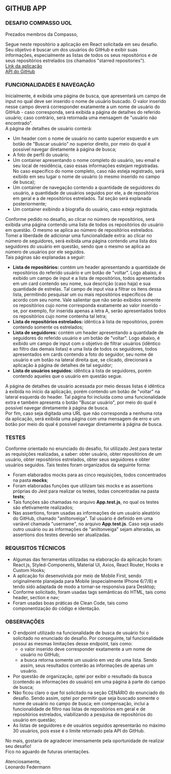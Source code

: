 ## GITHUB APP
### DESAFIO COMPASSO UOL

Prezados membros da Compasso,

Segue neste repositório a aplicação em React solicitada em seu desafio. Seu objetivo é buscar um dos usuários do GitHub e exibir suas informações, especialmente as listas de todos os seus repositórios e de seus repositórios estrelados (os chamados "starred repositories").    
<a href="https://compasso-challenge-leonardo-federmann.surge.sh/">Link da aplicação</a>    
<a href="https://docs.github.com/en/rest">API do GitHub</a>    

### FUNCIONALIDADES E NAVEGAÇÃO

Inicialmente, é exibida uma página de busca, que apresentará um campo de input no qual deve ser inserido o nome de usuário buscado. O valor inserido nesse campo deverá corresponder exatamente a um nome de usuário do GitHub - caso corresponda, será exibida a página de detalhes do referido usuário; caso contrário, será retornada uma mensagem de "usuário não encontrado".    
A página de detalhes de usuário conterá:
- Um header com o nome de usuário no canto superior esquerdo e um botão de "Buscar usuário" no superior direito, por meio do qual é possível navegar diretamente à página de busca;
- A foto de perfil do usuário;
- Um container apresentando o nome completo do usuário, seu email e seu local de residência, caso essas informações estejam registradas. No caso específico do nome completo, caso não esteja registrado, será exibido em seu lugar o nome de usuário (o mesmo inserido no campo de busca);
- Um container de navegação contendo a quantidade de seguidores do usuário, a quantidade de usuários seguidos por ele, a de repositórios em geral e a de repositórios estrelados. Tal seção será explanada posteriormente;
- Um container exibindo a biografia do usuário, caso esteja registrada.    

Conforme pedido no desafio, ao clicar no número de repositórios, será exibida uma página contendo uma lista de todos os repositórios do usuário em questão. O mesmo se aplica ao número de repositórios estrelados.    
Tomei a liberdade de adicionar uma funcionalidade extra: ao clicar no número de seguidores, será exibida uma página contendo uma lista dos seguidores do usuário em questão, sendo que o mesmo se aplica ao número de usuários por ele seguidos.    
Tais páginas são explanadas a seguir:
- **Lista de repositórios:** contém um header apresentando a quantidade de repositórios do referido usuário e um botão de "voltar". Logo abaixo, é exibido um campo de input e a lista de repositórios, todos apresentados em um card contendo seu nome, sua descrição (caso haja) e sua quantidade de estrelas. Tal campo de input visa a filtrar os itens dessa lista, permitindo pesquisar um ou mais repositórios específicos de acordo com seu nome. Vale salientar que não serão exibidos somente os repositórios cujo nome corresponda exatamente ao valor inserido - se, por exemplo, for inserida apenas a letra A, serão apresentados todos os repositórios cujo nome contenha tal letra;
- **Lista de repositórios estrelados:** idêntica à lista de repositórios, porém contendo somente os estrelados;
- **Lista de seguidores:** contém um header apresentando a quantidade de seguidores do referido usuário e um botão de "voltar". Logo abaixo, é exibido um campo de input com o objetivo de filtrar usuários (idêntico ao filtro das demais listas) e uma lista de todos os seguidores, todos apresentados em cards contendo a foto do seguidor, seu nome de usuário e um botão na lateral direita que, se clicado, direcionará a aplicação à página de detalhes de tal seguidor;
- **Lista de usuários seguidos:** idêntica à lista de seguidores, porém contendo aqueles que o usuário em questão segue.    

A página de detalhes de usuário acessada por meio dessas listas é idêntica à exibida no início da aplicação, porém contendo um botão de "voltar" na lateral esquerda do header. Tal página foi incluida como uma funcionalidade extra e também apresenta o botão "Buscar usuário", por meio do qual é possível navegar diretamente à página de busca.    
Por fim, caso seja digitada uma URL que não corresponda a nenhuma rota da aplicação, será exibida uma página com uma mensagem de erro e um botão por meio do qual é possível navegar diretamente à página de busca.

### TESTES

Conforme orientado no enunciado do desafio, foi utilizado Jest para testar as requisições realizadas, a saber: obter usuário, obter repositórios de um usuário, obter repositórios estrelados, obter seus seguidores e obter usuários seguidos. Tais testes foram organizados da seguinte forma:
- Foram elaborados mocks para as cinco requisições, todos concentrados na pasta **mocks**;
- Foram elaboradas funções que utilizam tais mocks e as assertions próprias do Jest para realizar os testes, todas concentradas na pasta **tests**;
- Tais funções são chamadas no arquivo **App.test.js**, no qual os testes são efetivamente realizados;
- Nas assertions, foram usadas as informações de um usuário aleatório do GitHub, chamado "aniltonveiga". Tal usuário é definido em uma variável chamada "username", no arquivo **App.test.js**. Caso seja usado outro usuário ou as informações de "aniltonveiga" sejam alteradas, as assertions dos testes deverão ser atualizadas.

### REQUISITOS TÉCNICOS

- Algumas das ferramentas utilizadas na elaboração da aplicação foram: React.js, Styled-Components, Material UI, Axios, React Router, Hooks e Custom Hooks;
- A aplicação foi desenvolvida por meio de Mobile First, sendo originalmente planejada para Mobile (especialmente IPhone 6/7/8) e tendo sido adaptada de modo a tornar-se responsiva para Desktop;
- Conforme solicitado, foram usadas tags semânticas do HTML, tais como header, section e nav;
- Foram usadas boas práticas de Clean Code, tais como componentização do código e identação. 

### OBSERVAÇÕES

- O endpoint utilizado na funcionalidade de busca de usuário foi o solicitado no enunciado do desafio. Por conseguinte, tal funcionalidade possui as mesmas limitações desse endpoint, tais como:
  - o valor inserido deve corresponder exatamente a um nome de usuário no GitHub;
  - a busca retorna somente um usuário em vez de uma lista. Sendo assim, seus resultados conterão as informações de apenas um usuário.    
- Por questão de organização, optei por exibir o resultado da busca (contendo as informações do usuário) em uma página à parte do campo de busca;
- Não ficou claro o que foi solicitado na seção CENÁRIO do enunciado do desafio. Sendo assim, optei por permitir que seja buscado somente o nome de usuário no campo de busca; em compensação, inclui a funcionalidade de filtro nas listas de repositórios em geral e de repositórios estrelados, viabilizando a pesquisa de repositórios do usuário em questão;
- As listas de seguidores e de usuários seguidos apresentarão no máximo 30 usuários, pois esse é o limite retornado pela API do GitHub.

No mais, gostaria de agradecer imensamente pela oportunidade de realizar seu desafio!    
Fico no aguardo de futuras orientações.

Atenciosamente,    
Leonardo Federmann
